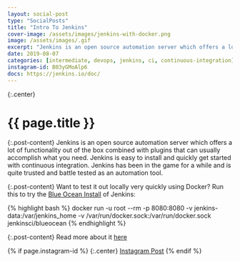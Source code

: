 ```yaml
---
layout: social-post
type: "SocialPosts"
title: "Intro To Jenkins"
cover-image: /assets/images/jenkins-with-docker.png
image: /assets/images/.gif
excerpt: "Jenkins is an open source automation server which offers a lot of functionality out of the box combined with plugins that can usually accomplish what you need."
date: 2019-08-07
categories: [intermediate, devops, jenkins, ci, continuous-integration]
instagram-id: B03yGMoAlp6
docs: https://jenkins.io/doc/
---
```

{:.center}
# {{ page.title }}

{:.post-content}
Jenkins is an open source automation server which offers a lot of functionality out of the box combined with plugins that can usually accomplish what you need.
Jenkins is easy to install and quickly get started with continuous integration. Jenkins has been in the game for a while and is quite trusted and battle tested as an automation tool.

{:.post-content}
Want to test it out locally very quickly using Docker? Run this to try the
<a href="https://jenkins.io/projects/blueocean/" target="_blank">Blue Ocean Install</a>
of Jenkins:

{% highlight bash %}
docker run -u root --rm -p 8080:8080 -v jenkins-data:/var/jenkins_home -v /var/run/docker.sock:/var/run/docker.sock jenkinsci/blueocean
{% endhighlight %}

{:.post-content}
Read more about it <a href="{{page.docs}}" target="_blank">here</a>

{% if page.instagram-id %}
{:.center}
<a class="insta-link" href="https://www.instagram.com/p/{{page.instagram-id}}" target="_blank">Instagram Post</a>
{% endif %}
